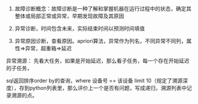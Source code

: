 1. 故障诊断概念：故障诊断是一种了解和掌握机器在运行过程中的状态，确定其整体或局部正常或异常，早期发现故障及其原因

2. 异常诊断，时间包含未来，实际结束时间以预测时间填值

3. 异常原因诊断，查看原因。apriori算法，异常作为列名，不同异常不同列，属性=>异常，超重箱=>延迟

异常溯源：
先看大任务，如果是开始延迟，那么看子任务，每一个存在开始延迟的子任务，

sql返回排序order by的查询，where 设备号 == 该设备 limit 10（规定了溯源深度），存到python列表里，那么评价上一个是否有问题，写成递归，溯源列表中记录溯源的点。